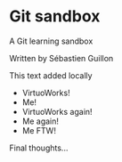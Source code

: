# Git sandbox
A Git learning sandbox

Written by Sébastien Guillon

This text added locally

* VirtuoWorks!
* Me!
* VirtuoWorks again!
* Me again!
* Me FTW!

Final thoughts...